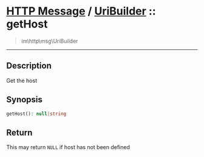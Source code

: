 # [HTTP Message](http.md) / [UriBuilder](http-UriBuilder.md) :: getHost
 > im\http\msg\UriBuilder
____

## Description
Get the host

## Synopsis
```php
getHost(): null|string
```

## Return
This may return `NULL` if host has not been defined
